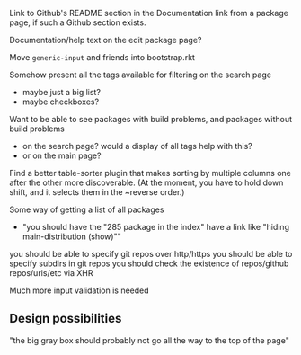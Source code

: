 Link to Github's README section in the Documentation link from a
package page, if such a Github section exists.

Documentation/help text on the edit package page?

Move `generic-input` and friends into bootstrap.rkt

Somehow present all the tags available for filtering on the search page
 - maybe just a big list?
 - maybe checkboxes?

Want to be able to see packages with build problems, and packages without build problems
 - on the search page? would a display of all tags help with this?
 - or on the main page?

Find a better table-sorter plugin that makes sorting by multiple
columns one after the other more discoverable. (At the moment, you
have to hold down shift, and it selects them in the ~reverse order.)

Some way of getting a list of all packages
 - "you should have the "285 package in the index" have a link like "hiding main-distribution (show)""

you should be able to specify git repos over http/https
you should be able to specify subdirs in git repos
you should check the existence of repos/github repos/urls/etc via XHR

Much more input validation is needed

## Design possibilities

"the big gray box should probably not go all the way to the top of the page"
